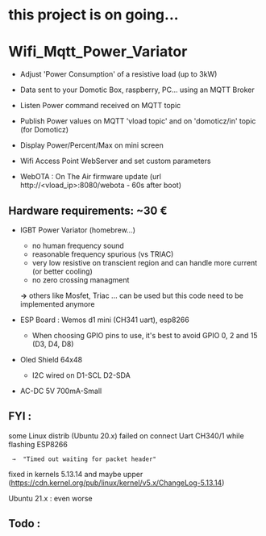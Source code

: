 # **this project is on going...**

# Wifi_Mqtt_Power_Variator
 * Adjust 'Power Consumption' of a resistive load (up to 3kW)
 * Data sent to your Domotic Box, raspberry, PC... using an MQTT Broker
 * Listen  Power command received on MQTT topic
 * Publish Power values on MQTT 'vload topic' and on 'domoticz/in' topic (for Domoticz)
 * Display Power/Percent/Max on mini screen    

 * Wifi Access Point WebServer and set custom parameters
 * WebOTA : On The Air firmware update (url http://<vload_ip>:8080/webota - 60s after boot)

## Hardware requirements:   ~30 €
 * IGBT Power Variator  (homebrew...)
    - no human frequency sound
    - reasonable frequency spurious (vs TRIAC)
    - very low resistive on transcient region and can handle more current
      (or better cooling)
    - no zero crossing managment

    **→** others like Mosfet, Triac ... can be used but this code need to be implemented anymore

 * ESP Board : Wemos d1 mini (CH341 uart), esp8266
   - When choosing GPIO pins to use, it's best to avoid GPIO 0, 2 and 15 (D3, D4, D8)

* Oled Shield 64x48 
   - I2C wired on D1-SCL D2-SDA

* AC-DC 5V 700mA-Small

## FYI : 
some Linux distrib (Ubuntu 20.x) failed on connect Uart CH340/1 while flashing ESP8266

     →  "Timed out waiting for packet header"
fixed in kernels 5.13.14 and maybe upper 
(https://cdn.kernel.org/pub/linux/kernel/v5.x/ChangeLog-5.13.14)

Ubuntu 21.x : even worse

## Todo :
